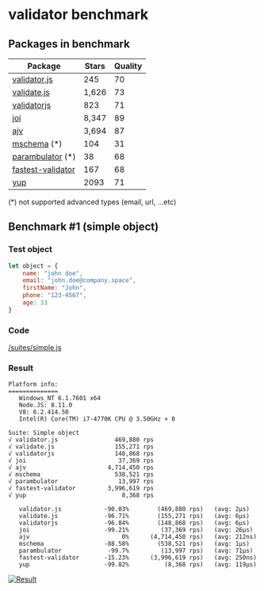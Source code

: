 # validator benchmark

## Packages in benchmark

| Package | Stars | Quality |
| ------- | ----- | ------- |
| [validator.js](https://github.com/guillaumepotier/validator.js) | 245 | 70
| [validate.js](https://github.com/ansman/validate.js) | 1,626 | 73
| [validatorjs](https://github.com/skaterdav85/validatorjs) | 823 | 71
| [joi](https://github.com/hapijs/joi) | 8,347 | 89
| [ajv](https://github.com/epoberezkin/ajv) | 3,694 | 87
| [mschema](https://github.com/mschema/mschema) (*) | 104 | 31
| [parambulator](https://github.com/rjrodger/parambulator) (*) | 38 | 68
| [fastest-validator](https://github.com/icebob/fastest-validator) | 167 | 68
| [yup](https://github.com/jquense/yup) | 2093 | 71

 (*) not supported advanced types (email, url, ...etc)

## Benchmark #1 (simple object)

### Test object
```js
let object = {
    name: "john doe",
    email: "john.doe@company.space",
    firstName: "John",
    phone: "123-4567",
    age: 33
}
```

### Code
[/suites/simple.js](https://github.com/icebob/validator-benchmark/blob/master/suites/simple.js)

### Result

```
Platform info:
==============
   Windows_NT 6.1.7601 x64
   Node.JS: 8.11.0
   V8: 6.2.414.50
   Intel(R) Core(TM) i7-4770K CPU @ 3.50GHz × 8

Suite: Simple object
√ validator.js                469,880 rps
√ validate.js                 155,271 rps
√ validatorjs                 148,868 rps
√ joi                          37,369 rps
√ ajv                       4,714,450 rps
√ mschema                     538,521 rps
√ parambulator                 13,997 rps
√ fastest-validator         3,996,619 rps
√ yup                           8,368 rps

   validator.js            -90.03%        (469,880 rps)   (avg: 2μs)
   validate.js             -96.71%        (155,271 rps)   (avg: 6μs)
   validatorjs             -96.84%        (148,868 rps)   (avg: 6μs)
   joi                     -99.21%         (37,369 rps)   (avg: 26μs)
   ajv                          0%      (4,714,450 rps)   (avg: 212ns)
   mschema                 -88.58%        (538,521 rps)   (avg: 1μs)
   parambulator             -99.7%         (13,997 rps)   (avg: 71μs)
   fastest-validator       -15.23%      (3,996,619 rps)   (avg: 250ns)
   yup                     -99.82%          (8,368 rps)   (avg: 119μs)
```

[![Result](https://user-images.githubusercontent.com/306521/41873673-f8e5a86e-78c5-11e8-8e84-364a11308536.png)](https://cloud.highcharts.com/show/yqowupa)
